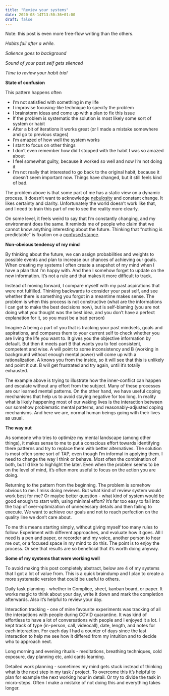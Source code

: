 ```yaml
---
title: "Review your systems"
date: 2020-08-14T13:50:36+01:00
draft: false
---
```


Note: this post is even more free-flow writing than the others. 

*Habits fail after a while.* 

*Salience goes to background*

*Sound of your past self gets silenced*

*Time to review your habit trial*

**State of confusion**

This pattern happens often

- I’m not satisfied with something in my life
- I improvise focusing-like technique to specify the problem
- I brainstorm ideas and come up with a plan to fix this issue
- If the problem is systematic the solution is most likely some sort of system or habit
- After a bit of iterations it works great (or I made a mistake somewhere and go to previous stages)
- I’m amazed of how well the system works
- I start to focus on other things
- I don’t even remember how did I stopped with the habit I was so amazed about
- I feel somewhat guilty, because it worked so well and now I’m not doing it
- I’m not really that interested to go back to the original habit, because it doesn’t seem important now. Things have changed, but it still feels kind of bad.

The problem above is that some part of me has a static view on a dynamic process. It doesn’t want to acknowledge [nebulosity](https://meaningness.com/nebulosity) and constant change. It likes certainty and clarity. Unfortunately the world doesn’t work like that, and I need to train this part of me to see the reality more clearly. 

On some level, it feels weird to say that I’m constantly changing, and my environment does the same. It reminds me of people who claim that we cannot know anything interesting about the future. Thinking that “nothing is predictable” is fixation on a [confused stance](https://meaningness.com/confused-stances-come-in-pairs). 

**Non-obvious tendency of my mind**

By thinking about the future, we can assign probabilities and weights to possible events and plan to increase our chances of achieving our goals. When creating my systems I often create a snapshot of my mind when I have a plan that I’m happy with. And then I somehow forget to update on the new information. It’s not a rule and that makes it more difficult to track. 

Instead of moving forward, I compare myself with my past aspirations that were not fulfilled. Thinking backwards to consider your past self, and see whether there is something you forgot in a meantime makes sense. The problem is when this process is not constructive (what are the informations I can get to make the best decisions now), but is self-blaming (you are not doing what you thought was the best idea, and you don’t have a perfect explanation for it, so you must be a bad person)

Imagine A being a part of you that is tracking your past mindsets, goals and aspirations, and compares them to your current self to check whether you are living the life you want to. It gives you the objective information by default. But then it meets part B that wants you to feel consistent, competent and wise. A will point to some inconsistency and B (working in background without enough mental power) will come up with a rationalization. A knows you from the inside, so it will see that this is unlikely and point it out. B will get frustrated and try again, until it’s totally exhausted.

The example above is trying to illustrate how the inner-conflict can happen and escalate without any effort from the subject. Many of these processes are our learned mental patterns. On the other hand, we have useful coping mechanisms that help us to avoid staying negative for too long. In reality what is likely happening most of our waking lives is the interaction between our somehow problematic mental patterns, and reasonably-adjusted coping mechanisms. And here we are, normal human beings going with their lives as usual. 

**The way out**

As someone who tries to optimize my mental landscape (among other things), it makes sense to me to put a conscious effort towards identifying there patterns and try to replace them with better alternatives. The solution is most often some sort of TAP, even though I’m informal in applying them. I need to change the way I think or behave. Most often the combination of both, but I’d like to highlight the later. Even when the problem seems to be on the level of mind, it’s often more useful to focus on the action you are doing. 

Returning to the pattern from the beginning. The problem is somehow obvious to me. I miss doing reviews. But what kind of review system would work best for me? Or maybe better question - what kind of system would be good enough to start with, using minimal effort? It’s far too easy to fall into the trap of over-optimization of unnecessary details and then failing to execute. We want to achieve our goals and not to reach perfection on the quality line we don’t care about. 

To me this means starting simply, without giving myself too many rules to follow. Experiment with different approaches, and evaluate how it goes. All I need is a pen and paper, or recorder and my voice, another person to hear me out, or a focused space in my mind to do this. The point is to enjoy the process. Or see that results are so beneficial that it’s worth doing anyway. 

**Some of my systems that were working well**

To avoid making this post completely abstract, below are 4 of my systems that I got a lot of value from. This is a quick braindump and I plan to create a more systematic version that could be useful to others. 

Daily task planning - whether in Complice, sheet, kanban board, or paper. It works magic to think about your day, write it down and mark the completion afterwards. Also it’s helpful to review your day. 

Interaction tracking - one of mine favourite experiments was tracking of all the interactions with people during COVID quarantine. It was kind of effortless to have a lot of conversations with people and I enjoyed it a lot. I kept track of type (in-person, call, videocall), date, length, and notes for each interaction. For each day I had a counter of days since the last interaction to help me see how it differed from my intuition and to decide who to approach next. 

Long morning and evening rituals - meditations, breathing techniques, cold exposure, day planning etc, anki cards learning. 

Detailed work planning - sometimes my mind gets stuck instead of thinking what is the next step in my task / project. To overcome this it’s helpful to plan for example the next working hour in detail. Or try to divide the task in micro-steps. Often I make a mistake of not doing this and everything takes longer. 